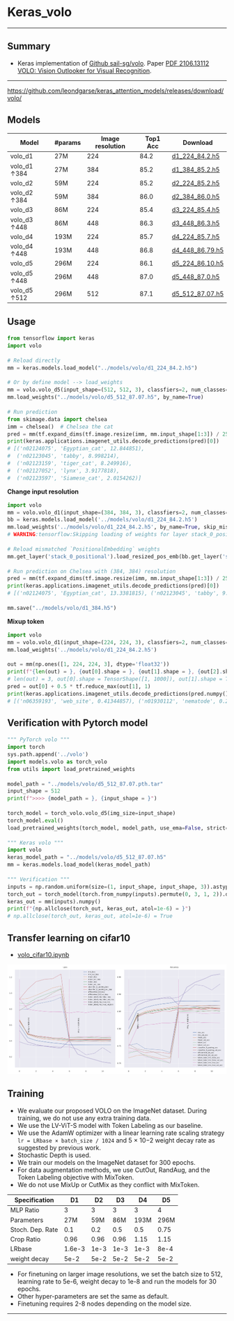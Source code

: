 # Keras_volo
***

## Summary
  - Keras implementation of [Github sail-sg/volo](https://github.com/sail-sg/volo). Paper [PDF 2106.13112 VOLO: Vision Outlooker for Visual Recognition](https://arxiv.org/pdf/2106.13112.pdf).
***
https://github.com/leondgarse/keras_attention_models/releases/download/volo/
## Models
  | Model        | #params | Image  resolution | Top1 Acc | Download            |
  | ------------ | ------- | ----------------- | -------- | ------------------- |
  | volo_d1      | 27M     | 224               | 84.2     | [d1_224_84.2.h5](https://github.com/leondgarse/keras_attention_models/releases/download/volo/d1_224_84.2.h5)  |
  | volo_d1 ↑384 | 27M     | 384               | 85.2     | [d1_384_85.2.h5](https://github.com/leondgarse/keras_attention_models/releases/download/volo/d1_384_85.2.h5)  |
  | volo_d2      | 59M     | 224               | 85.2     | [d2_224_85.2.h5](https://github.com/leondgarse/keras_attention_models/releases/download/volo/d2_224_85.2.h5)  |
  | volo_d2 ↑384 | 59M     | 384               | 86.0     | [d2_384_86.0.h5](https://github.com/leondgarse/keras_attention_models/releases/download/volo/d2_384_86.0.h5)  |
  | volo_d3      | 86M     | 224               | 85.4     | [d3_224_85.4.h5](https://github.com/leondgarse/keras_attention_models/releases/download/volo/d3_224_85.4.h5)  |
  | volo_d3 ↑448 | 86M     | 448               | 86.3     | [d3_448_86.3.h5](https://github.com/leondgarse/keras_attention_models/releases/download/volo/d3_448_86.3.h5)  |
  | volo_d4      | 193M    | 224               | 85.7     | [d4_224_85.7.h5](https://github.com/leondgarse/keras_attention_models/releases/download/volo/d4_224_85.7.h5)  |
  | volo_d4 ↑448 | 193M    | 448               | 86.8     | [d4_448_86.79.h5](https://github.com/leondgarse/keras_attention_models/releases/download/volo/d4_448_86.79.h5) |
  | volo_d5      | 296M    | 224               | 86.1     | [d5_224_86.10.h5](https://github.com/leondgarse/keras_attention_models/releases/download/volo/d5_224_86.10.h5) |
  | volo_d5 ↑448 | 296M    | 448               | 87.0     | [d5_448_87.0.h5](https://github.com/leondgarse/keras_attention_models/releases/download/volo/d5_448_87.0.h5) |
  | volo_d5 ↑512 | 296M    | 512               | 87.1     | [d5_512_87.07.h5](https://github.com/leondgarse/keras_attention_models/releases/download/volo/d5_512_87.07.h5) |
## Usage
  ```py
  from tensorflow import keras
  import volo

  # Reload directly
  mm = keras.models.load_model("../models/volo/d1_224_84.2.h5")

  # Or by define model --> load_weights
  mm = volo.volo_d5(input_shape=(512, 512, 3), classfiers=2, num_classes=1000)
  mm.load_weights("../models/volo/d5_512_87.07.h5", by_name=True)

  # Run prediction
  from skimage.data import chelsea
  imm = chelsea()  # Chelsea the cat
  pred = mm(tf.expand_dims(tf.image.resize(imm, mm.input_shape[1:3]) / 255, 0)).numpy()
  print(keras.applications.imagenet_utils.decode_predictions(pred)[0])
  # [('n02124075', 'Egyptian_cat', 12.844851),
  #  ('n02123045', 'tabby', 8.998214),
  #  ('n02123159', 'tiger_cat', 8.249916),
  #  ('n02127052', 'lynx', 3.9177818),
  #  ('n02123597', 'Siamese_cat', 2.0154262)]
  ```
  **Change input resolution**
  ```py
  import volo
  mm = volo.volo_d1(input_shape=(384, 384, 3), classfiers=2, num_classes=1000, mix_token=False)
  bb = keras.models.load_model('../models/volo/d1_224_84.2.h5')
  mm.load_weights('../models/volo/d1_224_84.2.h5', by_name=True, skip_mismatch=True)
  # WARNING:tensorflow:Skipping loading of weights for layer stack_0_positional due to mismatch in shape ((1, 24, 24, 384) vs (1, 14, 14, 384))

  # Reload mismatched `PositionalEmbedding` weights
  mm.get_layer('stack_0_positional').load_resized_pos_emb(bb.get_layer('stack_0_positional'))

  # Run prediction on Chelsea with (384, 384) resolution
  pred = mm(tf.expand_dims(tf.image.resize(imm, mm.input_shape[1:3]) / 255, 0)).numpy()
  print(keras.applications.imagenet_utils.decode_predictions(pred)[0])
  # [('n02124075', 'Egyptian_cat', 13.3381815), ('n02123045', 'tabby', 9.641466), ...]

  mm.save("../models/volo/d1_384.h5")
  ```
  **Mixup token**
  ```py
  import volo
  mm = volo.volo_d1(input_shape=(224, 224, 3), classfiers=2, num_classes=1000, mix_token=True)
  mm.load_weights('../models/volo/d1_224_84.2.h5')

  out = mm(np.ones([1, 224, 224, 3], dtype='float32'))
  print(f"{len(out) = }, {out[0].shape = }, {out[1].shape = }, {out[2].shape = }")
  # len(out) = 3, out[0].shape = TensorShape([1, 1000]), out[1].shape = TensorShape([1, 196, 1000]), out[2].shape = TensorShape([4])
  pred = out[0] + 0.5 * tf.reduce_max(out[1], 1)
  print(keras.applications.imagenet_utils.decode_predictions(pred.numpy())[0])
  # [('n06359193', 'web_site', 0.41344857), ('n01930112', 'nematode', 0.28356367), ... ]
  ```
## Verification with Pytorch model
  ```py
  """ PyTorch volo """
  import torch
  sys.path.append('../volo')
  import models.volo as torch_volo
  from utils import load_pretrained_weights

  model_path = "../models/volo/d5_512_87.07.pth.tar"
  input_shape = 512
  print(f">>>> {model_path = }, {input_shape = }")

  torch_model = torch_volo.volo_d5(img_size=input_shape)
  torch_model.eval()
  load_pretrained_weights(torch_model, model_path, use_ema=False, strict=True, num_classes=1000)

  """ Keras volo """
  import volo
  keras_model_path = "../models/volo/d5_512_87.07.h5"
  mm = keras.models.load_model(keras_model_path)

  """ Verification """
  inputs = np.random.uniform(size=(1, input_shape, input_shape, 3)).astype("float32")
  torch_out = torch_model(torch.from_numpy(inputs).permute(0, 3, 1, 2)).detach().numpy()
  keras_out = mm(inputs).numpy()
  print(f"{np.allclose(torch_out, keras_out, atol=1e-6) = }")
  # np.allclose(torch_out, keras_out, atol=1e-6) = True
  ```
## Transfer learning on cifar10
  - [volo_cifar10.ipynb](https://colab.research.google.com/drive/1-uB8lbVLZi_NJARjm06QzVdPPbrCp0FM?usp=sharing)

  ![](volo_cifar10.svg)
## Training
  - We evaluate our proposed VOLO on the ImageNet dataset. During training, we do not use any extra training data.
  - We use the LV-ViT-S model with Token Labeling as our baseline.
  - We use the AdamW optimizer with a linear learning rate scaling strategy `lr = LRbase × batch_size / 1024` and 5 × 10−2 weight decay rate as suggested by previous work.
  - Stochastic Depth is used.
  - We train our models on the ImageNet dataset for 300 epochs.
  - For data augmentation methods, we use CutOut, RandAug, and the Token Labeling objective with MixToken.
  - We do not use MixUp or CutMix as they conflict with MixToken.

  | Specification    | D1     | D2   | D3   | D4   | D5   |
  | ---------------- | ------ | ---- | ---- | ---- | ---- |
  | MLP Ratio        | 3      | 3    | 3    | 3    | 4    |
  | Parameters       | 27M    | 59M  | 86M  | 193M | 296M |
  | Stoch. Dep. Rate | 0.1    | 0.2  | 0.5  | 0.5  | 0.75 |
  | Crop Ratio       | 0.96   | 0.96 | 0.96 | 1.15 | 1.15 |
  | LRbase           | 1.6e-3 | 1e-3 | 1e-3 | 1e-3 | 8e-4 |
  | weight decay     | 5e-2   | 5e-2 | 5e-2 | 5e-2 | 5e-2 |

  - For finetuning on larger image resolutions, we set the batch size to 512, learning rate to 5e-6, weight decay to 1e-8 and run the models for 30 epochs.
  - Other hyper-parameters are set the same as default.
  - Finetuning requires 2-8 nodes depending on the model size.
***
